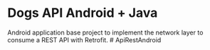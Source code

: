 # Dogs API Android + Java
Android application base project to implement the network layer to consume a REST API with Retrofit.
#   A p i R e s t A n d r o i d  
 